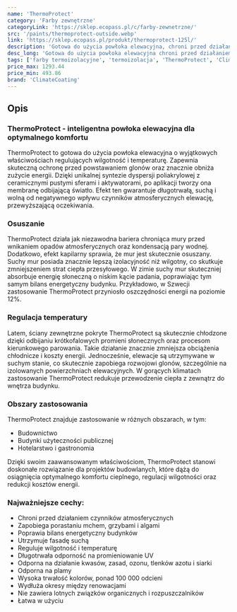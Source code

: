 ```yaml
---
name: 'ThermoProtect'
category: 'Farby zewnętrzne'
categoryLink: 'https://sklep.ecopass.pl/c/farby-zewnetrzne/'
src: '/paints/thermoprotect-outside.webp'
link: 'https://sklep.ecopass.pl/produkt/thermoprotect-125l/'
description: 'Gotowa do użycia powłoka elewacyjna, chroni przed działaniem czynników atmosferycznych.'
desc_long: 'Gotowa do użycia powłoka elewacyjna chroni przed działaniem czynników atmosferycznych, porastaniem algami, mchem i grzybami oraz poprawia całoroczny bilans energetyczny budynku. ThermoProtect to farba fasadowa i wysokiej jakości dyspersja, która utrzymuje fasadę suchą, reguluje wilgotność i temperaturę oraz jest wyjątkowo wytrzymała i trwała.'
tags: ['farby termoizolacyjne', 'termoizolacja', 'ThermoProtect', 'ClimateCoating']
price_max: 1293.44
price_min: 493.86
brand: 'ClimateCoating'
---
```


## Opis

### ThermoProtect - inteligentna powłoka elewacyjna dla optymalnego komfortu

ThermoProtect to gotowa do użycia powłoka elewacyjna o wyjątkowych właściwościach regulujących wilgotność i temperaturę. Zapewnia skuteczną ochronę przed powstawaniem glonów oraz znacznie obniża zużycie energii. Dzięki unikalnej syntezie dyspersji poliakrylowej z ceramicznymi pustymi sferami i aktywatorami, po aplikacji tworzy ona membranę odbijającą światło. Efekt ten gwarantuje długotrwałą, suchą i wolną od negatywnego wpływu czynników atmosferycznych elewację, przewyższającą oczekiwania.

### Osuszanie

ThermoProtect działa jak niezawodna bariera chroniąca mury przed wnikaniem opadów atmosferycznych oraz kondensacją pary wodnej. Dodatkowo, efekt kapilarny sprawia, że mur jest skutecznie osuszany. Suchy mur posiada znacznie lepszą izolacyjność niż wilgotny, co skutkuje zmniejszeniem strat ciepła przesyłowego. W zimie suchy mur skuteczniej absorbuje energię słoneczną o niskim kącie padania, poprawiając tym samym bilans energetyczny budynku. Przykładowo, w Szwecji zastosowanie ThermoProtect przyniosło oszczędności energii na poziomie 12%.

### Regulacja temperatury

Latem, ściany zewnętrzne pokryte ThermoProtect są skutecznie chłodzone dzięki odbijaniu krótkofalowych promieni słonecznych oraz procesom kierunkowego parowania. Takie działanie znacznie zmniejsza obciążenia chłodnicze i koszty energii. Jednocześnie, elewacje są utrzymywane w suchym stanie, co skutecznie zapobiega rozwojowi glonów, szczególnie na izolowanych powierzchniach elewacyjnych. W gorących klimatach zastosowanie ThermoProtect redukuje przewodzenie ciepła z zewnątrz do wnętrza budynku.

### Obszary zastosowania

ThermoProtect znajduje zastosowanie w różnych obszarach, w tym:

- Budownictwo
- Budynki użyteczności publicznej
- Hotelarstwo i gastronomia

Dzięki swoim zaawansowanym właściwościom, ThermoProtect stanowi doskonałe rozwiązanie dla projektów budowlanych, które dążą do osiągnięcia optymalnego komfortu cieplnego, regulacji wilgotności oraz redukcji kosztów energii.

### Najważniejsze cechy:

- Chroni przed działaniem czynników atmosferycznych
- Zapobiega porastaniu mchem, grzybami i algami
- Poprawia bilans energetyczny budynków
- Utrzymuje fasadę suchą
- Reguluje wilgotność i temperaturę
- Długotrwała odporność na promieniowanie UV
- Odporna na działanie kwasów, zasad, ozonu, tlenków azotu i siarki
- Odporna na plamy
- Wysoka trwałość kolorów, ponad 100 000 odcieni
- Wydłuża okresy między renowacjami
- Nie zawiera lotnych związków organicznych i rozpuszczalników
- Łatwa w użyciu
